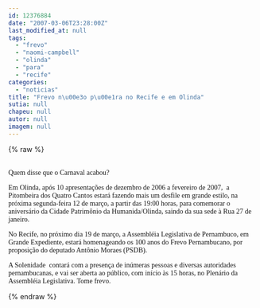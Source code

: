 ```yaml
---
id: 12376884
date: "2007-03-06T23:28:00Z"
last_modified_at: null
tags:
  - "frevo"
  - "naomi-campbell"
  - "olinda"
  - "para"
  - "recife"
categories:
  - "noticias"
title: "Frevo n\u00e3o p\u00e1ra no Recife e em Olinda"
sutia: null
chapeu: null
autor: null
imagem: null
---
```

{% raw %}
<p><P><BR><FONT face=Verdana>Quem disse que o Carnaval acabou?</FONT></P></p>
<p><P><FONT face=Verdana>Em Olinda, após 10 apresentações de dezembro de 2006 a fevereiro de 2007,&nbsp; a Pitombeira dos Quatro Cantos estará fazendo mais um desfile em grande estilo, na próxima segunda-feira 12 de março, a partir das 19:00 horas, para comemorar o aniversário da Cidade Patrimônio da Humanida/Olinda, saindo da sua sede à Rua 27 de janeiro.</FONT></P></p>
<p><P><FONT face=Verdana>No Recife, no próximo dia 19 de março, a Assembléia Legislativa de Pernambuco, em Grande Expediente, estará homenageando os 100 anos do Frevo Pernambucano, por proposição do deputado Antônio Moraes (PSDB).</FONT></P></p>
<p><P><FONT face=Verdana>A Solenidade&nbsp; contará com a presença de inúmeras pessoas e diversas autoridades&nbsp; pernambucanas, e vai ser aberta ao público, com início às 15 horas, no Plenário da Assembléia Legislativa. Tome frevo.</FONT></P> </p>
{% endraw %}